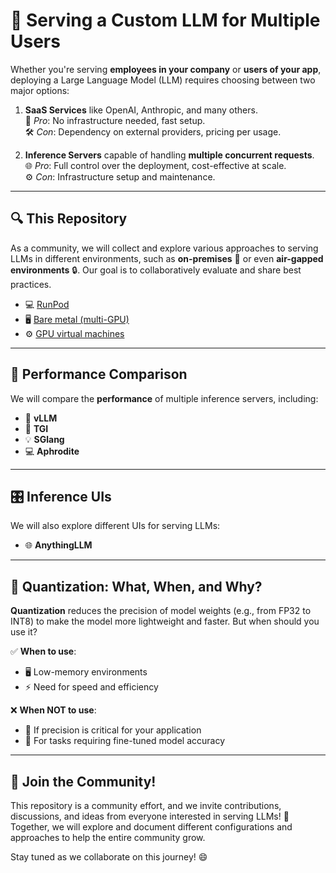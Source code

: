 # 🚀 **Serving a Custom LLM for Multiple Users**

Whether you're serving **employees in your company** or **users of your app**, deploying a Large Language Model (LLM) requires choosing between two major options:

1. **SaaS Services** like OpenAI, Anthropic, and many others.  
   💼 *Pro*: No infrastructure needed, fast setup.  
   🛠️ *Con*: Dependency on external providers, pricing per usage.

2. **Inference Servers** capable of handling **multiple concurrent requests**.  
   🌐 *Pro*: Full control over the deployment, cost-effective at scale.  
   ⚙️ *Con*: Infrastructure setup and maintenance.

---

## 🔍 **This Repository**

As a community, we will collect and explore various approaches to serving LLMs in different environments, such as **on-premises** 🏢 or even **air-gapped environments** 🔒. Our goal is to collaboratively evaluate and share best practices.

- 💻 [RunPod](./runpod/readme.md)  
- 🖥️ [Bare metal (multi-GPU)](./bare-metalreadme.md)  
- ⚙️ [GPU virtual machines](./bare-metalreadme.md) 

---

## 🚀 **Performance Comparison**

We will compare the **performance** of multiple inference servers, including:
- 🏅 **vLLM**  
- 🚀 **TGI**  
- 💡 **SGlang**  
- 💻 **Aphrodite**

---

## 🎛️ **Inference UIs**

We will also explore different UIs for serving LLMs:
- 🌐 **AnythingLLM**

---

## 🧮 **Quantization**: What, When, and Why?

**Quantization** reduces the precision of model weights (e.g., from FP32 to INT8) to make the model more lightweight and faster. But when should you use it?

✅ **When to use**:  
- 🖥️ Low-memory environments  
- ⚡ Need for speed and efficiency

❌ **When NOT to use**:  
- 🎯 If precision is critical for your application  
- 🔬 For tasks requiring fine-tuned model accuracy

---

## 🎉 **Join the Community!**

This repository is a community effort, and we invite contributions, discussions, and ideas from everyone interested in serving LLMs! 🤝 Together, we will explore and document different configurations and approaches to help the entire community grow.

Stay tuned as we collaborate on this journey! 😄






